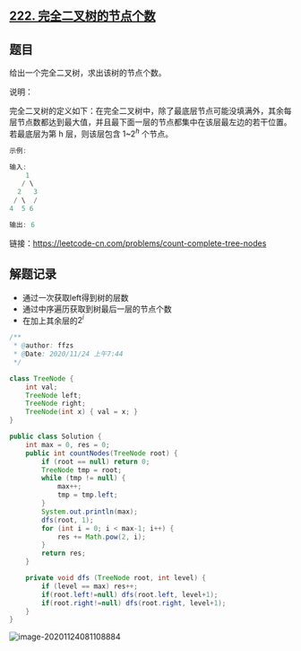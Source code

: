 ## [222. 完全二叉树的节点个数](https://leetcode-cn.com/problems/count-complete-tree-nodes/)

## 题目

给出一个完全二叉树，求出该树的节点个数。

说明：

完全二叉树的定义如下：在完全二叉树中，除了最底层节点可能没填满外，其余每层节点数都达到最大值，并且最下面一层的节点都集中在该层最左边的若干位置。若最底层为第 h 层，则该层包含 1~$2^h$ 个节点。

```java
示例:

输入: 
    1
   / \
  2   3
 / \  /
4  5 6

输出: 6
```


链接：https://leetcode-cn.com/problems/count-complete-tree-nodes

## 解题记录

+ 通过一次获取left得到树的层数
+ 通过中序遍历获取到树最后一层的节点个数
+ 在加上其余层的$2^i$

```java
/**
 * @author: ffzs
 * @Date: 2020/11/24 上午7:44
 */

class TreeNode {
    int val;
    TreeNode left;
    TreeNode right;
    TreeNode(int x) { val = x; }
}

public class Solution {
    int max = 0, res = 0;
    public int countNodes(TreeNode root) {
        if (root == null) return 0;
        TreeNode tmp = root;
        while (tmp != null) {
            max++;
            tmp = tmp.left;
        }
        System.out.println(max);
        dfs(root, 1);
        for (int i = 0; i < max-1; i++) {
            res += Math.pow(2, i);
        }
        return res;
    }

    private void dfs (TreeNode root, int level) {
        if (level == max) res++;
        if(root.left!=null) dfs(root.left, level+1);
        if(root.right!=null) dfs(root.right, level+1);
    }
}
```

![image-20201124081108884](https://gitee.com/ffzs/picture_go/raw/master/img/image-20201124081108884.png)